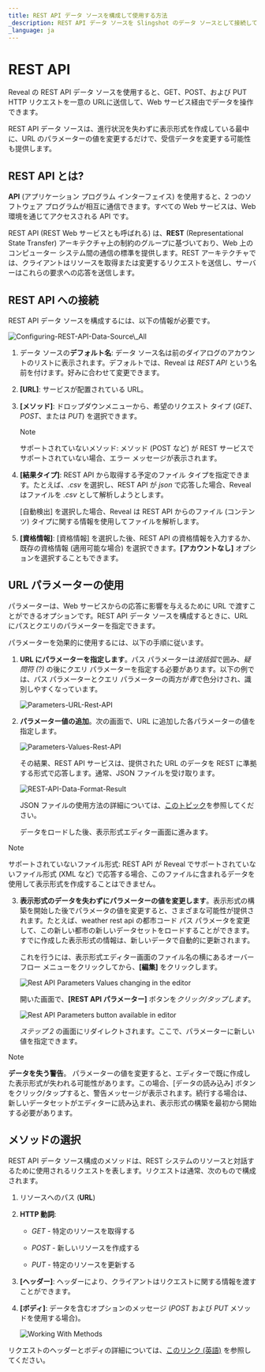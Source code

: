 ```yaml
---
title: REST API データ ソースを構成して使用する方法
_description: REST API データ ソースを Slingshot のデータ ソースとして接続して使用する方法を説明します。
_language: ja
---
```


# REST API

Reveal の REST API データ ソースを使用すると、GET、POST、および PUT HTTP リクエストを一意の URLに送信して、Web サービス経由でデータを操作できます。

REST API データ ソースは、進行状況を失わずに表示形式を作成している最中に、URL のパラメーターの値を変更するだけで、受信データを変更する可能性も提供します。

## REST API とは?

**API** (アプリケーション プログラム インターフェイス) を使用すると、2 つのソフトウェア プログラムが相互に通信できます。すべての Web サービスは、Web 環境を通じてアクセスされる API です。

REST API (REST Web サービスとも呼ばれる) は、**REST** (Representational State Transfer) アーキテクチャ上の制約のグループに基づいており、Web 上のコンピューター システム間の通信の標準を提供します。REST アーキテクチャでは、クライアントはリソースを取得または変更するリクエストを送信し、サーバーはこれらの要求への応答を送信します。

## REST API への接続

REST API データ ソースを構成するには、以下の情報が必要です。

<img src="images/Configuring-REST-API-Data-Source_All.png" alt="Configuring-REST-API-Data-Source\_All" class="responsive-img"/>

1. データ ソースの**デフォルト名**: データ ソース名は前のダイアログのアカウントのリストに表示されます。デフォルトでは、Reveal は *REST API* という名前を付けます。好みに合わせて変更できます。


2.  **[URL]**:  サービスが配置されている URL。

3.  **[メソッド]**:  ドロップダウンメニューから、希望のリクエスト タイプ (*GET*、*POST*、または *PUT*) を選択できます。

    >[!NOTE]
    >サポートされていないメソッド: メソッド (POST など) が REST サービスでサポートされていない場合、エラー メッセージが表示されます。

4. **[結果タイプ]**: REST API から取得する予定のファイル タイプを指定できます。たとえば、*.csv* を選択し、REST API が *json* で応答した場合、Reveal はファイルを *.csv* として解析しようとします。

    [自動検出] を選択した場合、Reveal は REST API からのファイル (コンテンツ) タイプに関する情報を使用してファイルを解析します。

5.  **[資格情報]**: [資格情報] を選択した後、REST API の資格情報を入力するか、既存の資格情報 (適用可能な場合) を選択できます。**[アカウントなし]** オプションを選択することもできます。

## URL パラメーターの使用

パラメーターは、Web サービスからの応答に影響を与えるために URL で渡すことができるオプションです。REST API データ ソースを構成するときに、URL にパスとクエリのパラメーターを指定できます。

パラメーターを効果的に使用するには、以下の手順に従います。

1.  **URL にパラメーターを指定します**。パス パラメーターは*波括弧*で囲み、*疑問符 (?)* の後にクエリ パラメーターを指定する必要があります。以下の例では、パス パラメーターとクエリ パラメーターの両方が*青*で色分けされ、識別しやすくなっています。

    <img src="images/Parameters-URL-Rest-API_All.png" alt="Parameters-URL-Rest-API" class="responsive-img"/>

2.  **パラメーター値の追加**。次の画面で、URL に追加した各パラメーターの値を指定します。

    <img src="images/Parameters-Values-Rest-API_All.png" alt="Parameters-Values-Rest-API" class="responsive-img"/>

    その結果、REST API サービスは、提供された URL のデータを REST に準拠する形式で応答します。通常、JSON ファイルを受け取ります。

    <img src="images/REST-API-Data-Format-Result_All.png" alt="REST-API-Data-Format-Result" class="responsive-img"/>

    JSON ファイルの使用方法の詳細については、[このトピック](~/jp/datasources/working-files/working-with-json-files.html)を参照してください。
    
    データをロードした後、表示形式エディター画面に進みます。

>[!NOTE]
>サポートされていないファイル形式: REST API が Reveal でサポートされていないファイル形式 (XML など) で応答する場合、このファイルに含まれるデータを使用して表示形式を作成することはできません。

3.  **表示形式のデータを失わずにパラメーターの値を変更します**。表示形式の構築を開始した後でパラメータの値を変更すると、さまざまな可能性が提供されます。たとえば、weather rest api の都市コード パス パラメータを変更して、この新しい都市の新しいデータセットをロードすることができます。すでに作成した表示形式の情報は、新しいデータで自動的に更新されます。

    これを行うには、表示形式エディター画面のファイル名の横にあるオーバーフロー メニューをクリックしてから、**[編集]** をクリックします。

    <img src="images/REST-API-Change-Parameters-Values.png" alt="Rest API Parameters Values changing in the editor" class="responsive-img" />

    開いた画面で、**[REST API パラメーター]** ボタンを*クリック/タップします*。

    <img src="images/REST-API-Parameters-Button.png" alt="Rest API Parameters button available in editor" class="responsive-img" />

    *ステップ 2* の画面にリダイレクトされます。ここで、パラメーターに新しい値を指定できます。

> [!NOTE]
> **データを失う警告**。
パラメーターの値を変更すると、エディターで既に作成した表示形式が失われる可能性があります。この場合、[データの読み込み] ボタンをクリック/タップすると、警告メッセージが表示されます。続行する場合は、新しいデータセットがエディターに読み込まれ、表示形式の構築を最初から開始する必要があります。

## メソッドの選択

REST API データ ソース構成のメソッドは、REST システムのリソースと対話するために使用されるリクエストを表します。リクエストは通常、次のもので構成されます。

1.  リソースへのパス (**URL**)

2.  **HTTP 動詞**:

      - *GET* - 特定のリソースを取得する

      - *POST* - 新しいリソースを作成する

      - *PUT* - 特定のリソースを更新する

3.  **[ヘッダー]**: ヘッダーにより、クライアントはリクエストに関する情報を渡すことができます。

4.  **[ボディ]**: データを含むオプションのメッセージ (*POST* および *PUT* メソッドを使用する場合)。

    <img src="images/Working-With-Methods_All.png" alt="Working With Methods" class="responsive-img"/>

リクエストのヘッダーとボディの詳細については、[このリンク (英語)](https://developer.mozilla.org/en-US/docs/Web/HTTP/Messages#Headers) を参照してください。
